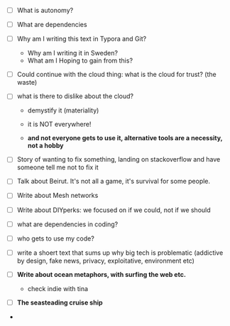 - [ ] What is autonomy?
- [ ] What are dependencies
- [ ] Why am I writing this text in Typora and Git?
  - Why am I writing it in Sweden?
  - What am I Hoping to gain from this?

- [ ] Could continue with the cloud thing: what is the cloud for trust? (the waste)

- [ ] what is there to dislike about the cloud?

  - demystify it (materiality)

  - it is NOT everywhere!

  - **and not everyone gets to use it, alternative tools are a necessity, not a hobby**

- [ ] Story of wanting to fix something, landing on stackoverflow and have someone tell me not to fix it

- [ ] Talk about Beirut. It's not all a game, it's survival for some people.

- [ ] Write about Mesh networks

- [ ] Write about DIYperks: we focused on if we could, not if we should

- [ ] what are dependencies in coding?

- [ ] who gets to use my code?

- [ ] write a shoert text that sums up why big tech is problematic (addictive by design, fake news, privacy, exploitative, environment etc)

- [ ] **Write about ocean metaphors, with surfing the web etc.**

  - check indie with tina

- [ ] **The seasteading cruise ship**

- 

